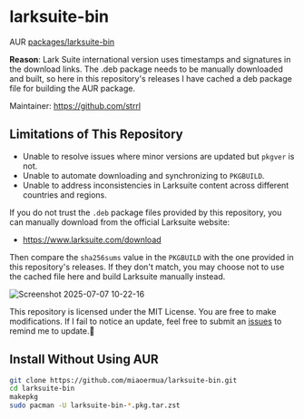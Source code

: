 # larksuite-bin
AUR [packages/larksuite-bin](https://aur.archlinux.org/packages/larksuite-bin)

**Reason**: Lark Suite international version uses timestamps and signatures in the download links. The .deb package needs to be manually downloaded and built, so here in this repository's releases I have cached a deb package file for building the AUR package.

Maintainer: https://github.com/strrl

## Limitations of This Repository

- Unable to resolve issues where minor versions are updated but `pkgver` is not.
- Unable to automate downloading and synchronizing to `PKGBUILD`.
- Unable to address inconsistencies in Larksuite content across different countries and regions.

If you do not trust the `.deb` package files provided by this repository, you can manually download from the official Larksuite website:
- https://www.larksuite.com/download  

Then compare the `sha256sums` value in the `PKGBUILD` with the one provided in this repository's releases. If they don't match, you may choose not to use the cached file here and build Larksuite manually instead.

![Screenshot 2025-07-07 10-22-16](https://github.com/user-attachments/assets/cc72253e-fa4c-42a2-83c6-ed49b40e65b3)

This repository is licensed under the MIT License. You are free to make modifications. If I fail to notice an update, feel free to submit an [issues](https://github.com/miaoermua/larksuite-bin/issues/new) to remind me to update.🤗

## Install Without Using AUR

```sh
git clone https://github.com/miaoermua/larksuite-bin.git  
cd larksuite-bin
makepkg
sudo pacman -U larksuite-bin-*.pkg.tar.zst
```

<!--
## Install via AUR

```sh
paru -S larksuite-bin
```
--->
